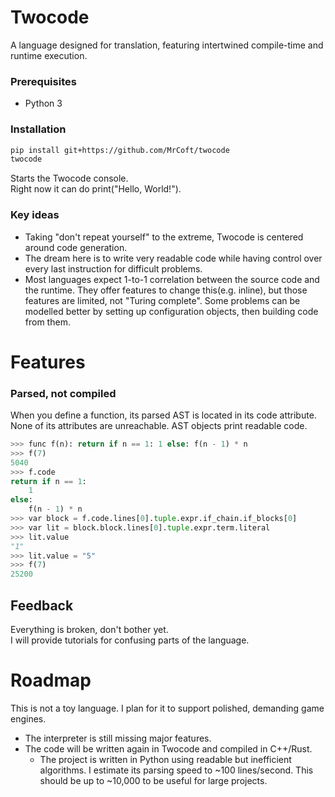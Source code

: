 # Twocode
A language designed for translation, featuring intertwined compile-time and runtime execution.

### Prerequisites
* Python 3

### Installation
```bash
pip install git+https://github.com/MrCoft/twocode
twocode
```
Starts the Twocode console.  
Right now it can do print("Hello, World!").

### Key ideas
* Taking "don't repeat yourself" to the extreme, Twocode is centered around code generation.
* The dream here is to write very readable code while having control over every last instruction for difficult problems.
* Most languages expect 1-to-1 correlation between the source code and the runtime. They offer features to change this(e.g. inline), but those features are limited, not "Turing complete". Some problems can be modelled better by setting up configuration objects, then building code from them.

# Features

### Parsed, not compiled
When you define a function, its parsed AST is located in its code attribute.  
None of its attributes are unreachable. AST objects print readable code.

```python
>>> func f(n): return if n == 1: 1 else: f(n - 1) * n
>>> f(7)
5040
>>> f.code
return if n == 1:
    1
else:
    f(n - 1) * n
>>> var block = f.code.lines[0].tuple.expr.if_chain.if_blocks[0]
>>> var lit = block.block.lines[0].tuple.expr.term.literal
>>> lit.value
"1"
>>> lit.value = "5"
>>> f(7)
25200
```

## Feedback
Everything is broken, don't bother yet.  
I will provide tutorials for confusing parts of the language.

# Roadmap
This is not a toy language. I plan for it to support polished, demanding game engines.
* The interpreter is still missing major features.
* The code will be written again in Twocode and compiled in C++/Rust.
    * The project is written in Python using readable but inefficient algorithms. I estimate its parsing speed to ~100 lines/second. This should be up to ~10,000 to be useful for large projects.  
